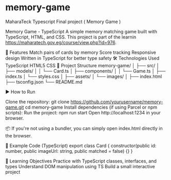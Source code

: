 # memory-game
MaharaTeck Typescript Final project ( Memory Game )

 Memory Game - TypeScript
A simple memory matching game built with TypeScript, HTML, and CSS. This project is part of the learnin https://maharatech.gov.eg/course/view.php?id=976.

🚀 Features
    Match pairs of cards by memory
    Score tracking
    Responsive design
    Written in TypeScript for better type safety
🛠️ Technologies Used
  TypeScript
  HTML5
  CSS
📁 Project Structure
memory-game/
│
├── src/
│   ├── models/
│   │   └── Card.ts
│   ├── components/
│   │   └── Game.ts
│   ├── index.ts
│   └── styles.css
│
├── assets/
│   └── images/
│
├── index.html
├── tsconfig.json
└── README.md

▶️ How to Run

Clone the repository:
  git clone https://github.com/yourusername/memory-game.git
  cd memory-game
Install dependencies (if using Parcel or npm scripts):
  Run the project:
    npm run start
    Open http://localhost:1234 in your browser.

📦 If you're not using a bundler, you can simply open index.html directly in the browser.

🧪 Example Code (TypeScript)
export class Card {
  constructor(public id: number, public imageUrl: string, public matched = false) {}
}

📌 Learning Objectives
Practice with TypeScript classes, interfaces, and types
Understand DOM manipulation using TS
Build a small interactive project





